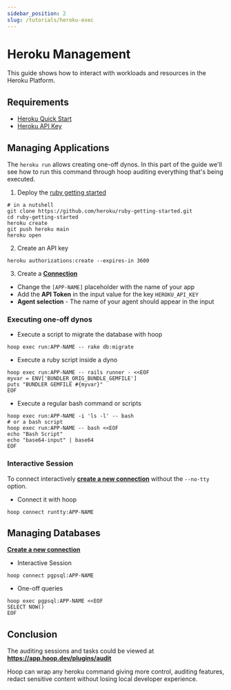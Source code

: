 ```yaml
---
sidebar_position: 2
slug: /tutorials/heroku-exec
---
```


# Heroku Management

This guide shows how to interact with workloads and resources in the Heroku Platform.

## Requirements

- [Heroku Quick Start](../quickstarts/saas-heroku.md)
- [Heroku API Key](https://devcenter.heroku.com/articles/authentication)

## Managing Applications

The `heroku run` allows creating one-off dynos. In this part of the guide we'll see how to run this command through hoop auditing everything that's being executed.

1. Deploy the [ruby getting started](https://devcenter.heroku.com/articles/getting-started-with-ruby?singlepage=true)

```shell
# in a nutshell
git clone https://github.com/heroku/ruby-getting-started.git
cd ruby-getting-started
heroku create
git push heroku main
heroku open
```

2. Create an API key

```shell
heroku authorizations:create --expires-in 3600
```

3. Create a **[Connection](https://app.hoop.dev/connections/command-line/new?data=eyJuYW1lIjoicnVuOltBUFAtTkFNRV0iLCJ0eXBlIjoiY29tbWFuZC1saW5lIiwic2VjcmV0Ijp7ImVudnZhcjpIRVJPS1VfQVBJX0tFWSI6IiJ9LCJjb21tYW5kIjpbIi9hcHAvYmluL2hlcm9rdSBydW4gLS1uby10dHkgLS1leGl0LWNvZGUgLS1hcHAgW0FQUC1OQU1FXSJdfQ==)**

- Change the `[APP-NAME]` placeholder with the name of your app
- Add the **API Token** in the input value for the key `HEROKU_API_KEY`
- **Agent selection** - The name of your agent should appear in the input

### Executing one-off dynos

- Execute a script to migrate the database with hoop

```shell
hoop exec run:APP-NAME -- rake db:migrate
```

- Execute a ruby script inside a dyno

```shell
hoop exec run:APP-NAME -- rails runner - <<EOF
myvar = ENV['BUNDLER_ORIG_BUNDLE_GEMFILE']
puts "BUNDLER GEMFILE #{myvar}"
EOF
```

- Execute a regular bash command or scripts

```shell
hoop exec run:APP-NAME -i 'ls -l' -- bash
# or a bash script
hoop exec run:APP-NAME -- bash <<EOF
echo "Bash Script"
echo "base64-input" | base64
EOF
```

### Interactive Session

To connect interactively **[create a new connection](https://app.hoop.dev/connections/command-line/new?data=eyJuYW1lIjoicnVudHR5OltBUFAtTkFNRV0iLCJ0eXBlIjoiY29tbWFuZC1saW5lIiwic2VjcmV0Ijp7ImVudnZhcjpIRVJPS1VfQVBJX0tFWSI6IiJ9LCJjb21tYW5kIjpbIi9hcHAvYmluL2hlcm9rdSBydW4gLS1leGl0LWNvZGUgLS1hcHAgW0FQUC1OQU1FXSJdfQo=)** without the `--no-tty` option.

- Connect it with hoop

```shell
hoop connect runtty:APP-NAME
```

## Managing Databases

**[Create a new connection](https://app.hoop.dev/connections/command-line/new?data=eyJuYW1lIjoicGdwc3FsOltBUFAtTkFNRV0iLCJ0eXBlIjoiY29tbWFuZC1saW5lIiwic2VjcmV0Ijp7ImVudnZhcjpIRVJPS1VfQVBJX0tFWSI6IiJ9LCJjb21tYW5kIjpbIi9hcHAvYmluL2hlcm9rdSBwZzpwc3FsIC0tYXBwIFtBUFAtTkFNRV0iXX0K)** 

- Interactive Session

```shell
hoop connect pgpsql:APP-NAME
```

- One-off queries

```shell
hoop exec pgpsql:APP-NAME <<EOF
SELECT NOW()
EOF
```

## Conclusion

The auditing sessions and tasks could be viewed at **https://app.hoop.dev/plugins/audit**

Hoop can wrap any heroku command giving more control, auditing features, redact sensitive content without losing local developer experience.
